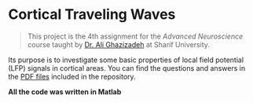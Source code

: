 # Cortical Traveling Waves
> This project is the 4th assignment for the *Advanced Neuroscience* course taught by [Dr. Ali Ghazizadeh](https://www.ghazizadehlab.org/) at Sharif University. 

Its purpose is to investigate some basic properties of local field potential (LFP) signals in cortical areas.
You can find the questions and answers in the [PDF files](https://github.com/bahramani/traveling-wave/tree/main/PDF%20files) included in the repository.

**All the code was written in Matlab**
